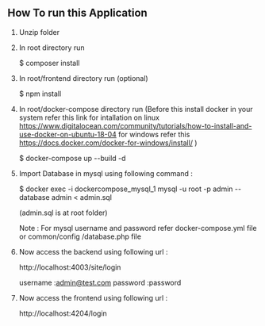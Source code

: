 How To run this Application 
------------------------------


1) Unzip folder 

2) In root directory run  

   $ composer install 

3) In root/frontend directory run (optional)

   $ npm install 

4) In root/docker-compose directory run (Before this install docker in your system refer this link for intallation on linux  https://www.digitalocean.com/community/tutorials/how-to-install-and-use-docker-on-ubuntu-18-04
for windows refer this https://docs.docker.com/docker-for-windows/install/ )

   $ docker-compose up --build -d 

5) Import Database in mysql using following command :

   $ docker exec -i dockercompose_mysql_1 mysql -u root -p  admin --database admin < admin.sql

   (admin.sql is at root folder)

   Note : For mysql username and password refer docker-compose.yml file or common/config /database.php file 

6) Now access the backend using following url :

   http://localhost:4003/site/login

   username :admin@test.com
   password :password

 7) Now access the frontend using following url :  

    http://localhost:4204/login


   

